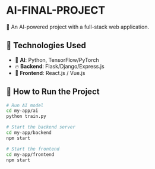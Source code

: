 # AI-FINAL-PROJECT

🚀 An AI-powered project with a full-stack web application.

## 📌 Technologies Used

- 🧠 **AI**: Python, TensorFlow/PyTorch
- 🔥 **Backend**: Flask/Django/Express.js
- 🎨 **Frontend**: React.js / Vue.js

## 🔧 How to Run the Project

```sh
# Run AI model
cd my-app/ai
python train.py

# Start the backend server
cd my-app/backend
npm start

# Start the frontend
cd my-app/frontend
npm start
```
